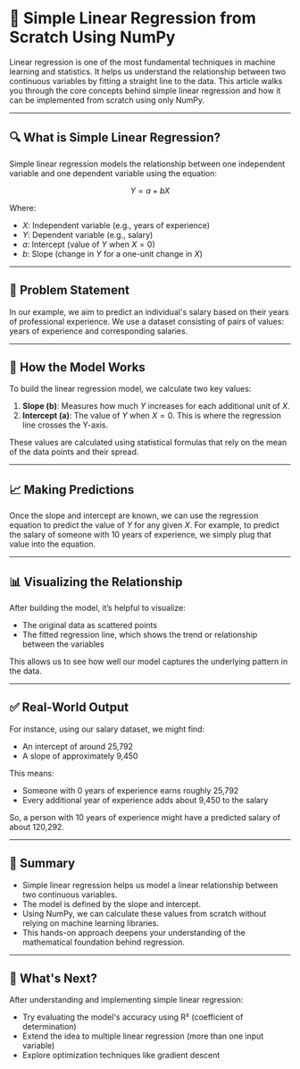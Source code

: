 # 🧠 Simple Linear Regression from Scratch Using NumPy

Linear regression is one of the most fundamental techniques in machine learning and statistics. It helps us understand the relationship between two continuous variables by fitting a straight line to the data. This article walks you through the core concepts behind simple linear regression and how it can be implemented from scratch using only NumPy.

---

## 🔍 What is Simple Linear Regression?

Simple linear regression models the relationship between one independent variable and one dependent variable using the equation:

$$
Y = a + bX
$$

Where:

* $X$: Independent variable (e.g., years of experience)
* $Y$: Dependent variable (e.g., salary)
* $a$: Intercept (value of $Y$ when $X = 0$)
* $b$: Slope (change in $Y$ for a one-unit change in $X$)

---

## 📘 Problem Statement

In our example, we aim to predict an individual's salary based on their years of professional experience. We use a dataset consisting of pairs of values: years of experience and corresponding salaries.

---

## 🧠 How the Model Works

To build the linear regression model, we calculate two key values:

1. **Slope (b)**: Measures how much $Y$ increases for each additional unit of $X$.
2. **Intercept (a)**: The value of $Y$ when $X = 0$. This is where the regression line crosses the Y-axis.

These values are calculated using statistical formulas that rely on the mean of the data points and their spread.

---

## 📈 Making Predictions

Once the slope and intercept are known, we can use the regression equation to predict the value of $Y$ for any given $X$. For example, to predict the salary of someone with 10 years of experience, we simply plug that value into the equation.

---

## 📊 Visualizing the Relationship

After building the model, it’s helpful to visualize:

* The original data as scattered points
* The fitted regression line, which shows the trend or relationship between the variables

This allows us to see how well our model captures the underlying pattern in the data.

---

## ✅ Real-World Output

For instance, using our salary dataset, we might find:

* An intercept of around 25,792
* A slope of approximately 9,450

This means:

* Someone with 0 years of experience earns roughly 25,792
* Every additional year of experience adds about 9,450 to the salary

So, a person with 10 years of experience might have a predicted salary of about 120,292.

---

## 📌 Summary

* Simple linear regression helps us model a linear relationship between two continuous variables.
* The model is defined by the slope and intercept.
* Using NumPy, we can calculate these values from scratch without relying on machine learning libraries.
* This hands-on approach deepens your understanding of the mathematical foundation behind regression.

---

## 🚀 What's Next?

After understanding and implementing simple linear regression:

* Try evaluating the model's accuracy using R² (coefficient of determination)
* Extend the idea to multiple linear regression (more than one input variable)
* Explore optimization techniques like gradient descent
